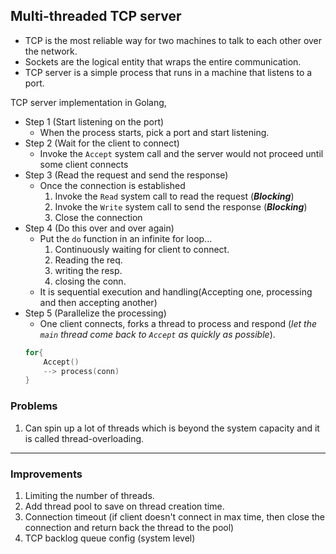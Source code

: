 ## Multi-threaded TCP server

- TCP is the most reliable way for two machines to talk to each other over the network.
- Sockets are the logical entity that wraps the entire communication.
- TCP server is a simple process that runs in a machine that listens to a port.

TCP server implementation in Golang,

- Step 1 (Start listening on the port) 
    - When the process starts, pick a port and start listening.
- Step 2 (Wait for the client to connect)
    - Invoke the `Accept` system call and the server would not proceed 
    until some client connects
- Step 3 (Read the request and send the response)
    - Once the connection is established
        1. Invoke the `Read` system call to read the request (**_Blocking_**)
        2. Invoke the `Write` system call to send the response (**_Blocking_**)
        3. Close the connection
- Step 4 (Do this over and over again)
    - Put the `do` function in an infinite for loop...
        1. Continuously waiting for client to connect.
        2. Reading the req.
        3. writing the resp.
        4. closing the conn.
    - It is sequential execution and handling(Accepting one, processing and then
    accepting another)
- Step 5 (Parallelize the processing)
    - One client connects, forks a thread to process and respond (_let the `main` thread come back to `Accept` as quickly as possible_).
    ```go
    for{
        Accept()
        --> process(conn)
    }
    ```
### Problems
1. Can spin up a lot of threads which is beyond the system capacity and it is
called thread-overloading.
<hr>

### Improvements
1. Limiting the number of threads.
2. Add thread pool to save on thread creation time.
3. Connection timeout (if client doesn't connect in max time, then close the connection and return back the thread to the pool)
4. TCP backlog queue config (system level)


